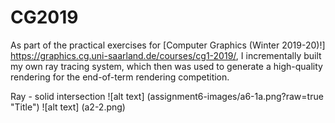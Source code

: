 # CG2019

 As part of the practical exercises for [Computer Graphics (Winter 2019-20)!] https://graphics.cg.uni-saarland.de/courses/cg1-2019/, I incrementally built my own ray tracing system, which then was used to generate a high-quality rendering for the end-of-term rendering competition.

Ray - solid intersection ![alt text] (assignment6-images/a6-1a.png?raw=true "Title")
![alt text] (a2-2.png)
